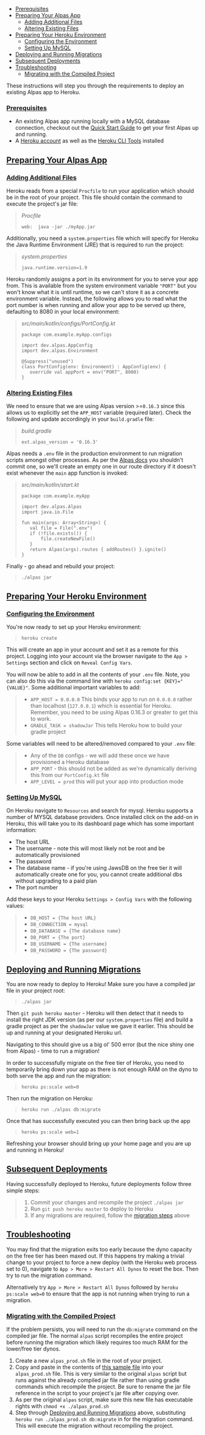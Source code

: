 - [Prerequisites](#prerequsities)
- [Preparing Your Alpas App](#preparing-your-alpas-app)
    - [Adding Additional Files](#adding-additional-files)
    - [Altering Existing Files](#altering-existing-files)
- [Preparing Your Heroku Environment](#preparing-your-heroku-environment)
    - [Configuring the Environment](#configuring-the-environment)
    - [Setting Up MySQL](#setting-up-mysql)
- [Deploying and Running Migrations](#deploying-and-running-migrations)
- [Subsequent Deployments](#subsequent-deployments)
- [Troubleshooting](#troubleshooting)
    - [Migrating with the Compiled Project](#migrating-with-the-compiled-project)

These instructions will step you through the requirements to deploy an existing Alpas app to Heroku. 

<a name="prerequsities"></a>
### [Prerequisites](#prerequsities)

<div class="sublist">

* An existing Alpas app running locally with a MySQL database connection, checkout out the [Quick Start Guide](https://alpas.dev/docs/quick-start-guide-todo-list) to get your first Alpas up and running. 
* A [Heroku account](https://heroku.com/) as well as the [Heroku CLI Tools](https://devcenter.heroku.com/articles/heroku-cli) installed

</div>

<a name="preparing-your-alpas-app"></a>
## [Preparing Your Alpas App](#preparing-your-alpas-app)

<a name="adding-additional-files"></a>
### [Adding Additional Files](#adding-additional-files)

Heroku reads from a special `Procfile` to run your application which should be in the root of your project.  This file should contain the command to execute the project's jar file:

>*Procfile*
>
>```web:  java -jar ./myApp.jar```

Additionally, you need a `system.properties` file which will specify for Heroku the Java Runtime Environment (JRE) that is required to run the project:

>*system.properties*
>
>```java.runtime.version=1.9```

Heroku randomly assigns a port in its environment for you to serve your app from. This is available from the system environment variable `"PORT"` but you won't know what it is until runtime, so we can't store it as a concrete environment variable.  Instead, the following allows you to read what the port number is when running and allow your app to be served up there, defaulting to 8080 in your local environment:

>*src/main/kotlin/configs/PortConfig.kt*
>
>```
>package com.example.myApp.configs
>
>import dev.alpas.AppConfig
>import dev.alpas.Environment
>
>@Suppress("unused")
>class PortConfig(env: Environment) : AppConfig(env) {
>    override val appPort = env("PORT", 8080)
>}
>
>```

<a name="altering-existing-files"></a>
### [Altering Existing Files](#altering-existing-files)

We need to ensure that we are using Alpas version >=`0.16.3` since this allows us to explicitly set the `APP_HOST` variable
(required later). Check the following and update accordingly in your `build.gradle` file:

>*build.gradle*
>
>`ext.alpas_version = '0.16.3'` 

Alpas needs a `.env` file in the production environment to run migration scripts amongst other processes. As per the [Alpas docs](https://alpas.dev/docs/configuration#environment) you shouldn't commit one, so we'll create an empty one in our route directory if it doesn't exist whenever the `main` app function is invoked:

>*src/main/kotlin/start.kt*
>
>```
>package com.example.myApp
>
>import dev.alpas.Alpas
>import java.io.File
>
>fun main(args: Array<String>) {
>    val file = File(".env")
>    if (!file.exists()) {
>        file.createNewFile()
>    }
>    return Alpas(args).routes { addRoutes() }.ignite()
>}
>```

Finally - go ahead and rebuild your project:

>`./alpas jar`

<a name="preparing-your-heroku-environment"></a>
## [Preparing Your Heroku Environment](#preparing-your-heroku-environment)

<a name="configuring-the-environment"></a>
### [Configuring the Environment](#configuring-the-environment)

You're now ready to set up your Heroku environment:

>`heroku create`

This will create an app in your account and set it as a remote for this project. Logging into your account via the browser
navigate to the `App > Settings` section and click on `Reveal Config Vars`.
 
You will now be able to add in all the contents of your `.env` file. Note, you can also do this via the command line with `heroku config:set {KEY}="{VALUE}"`. Some additional important variables to add:
 
>* `APP_HOST = 0.0.0.0`  This binds your app to run on `0.0.0.0` rather than localhost (`127.0.0.1`) which is essential for Heroku. Remember, you need to be using Alpas 0.16.3 or greater to get this to work.
>* `GRADLE_TASK = shadowJar` This tells Heroku how to build your gradle project

Some variables will need to be altered/removed compared to your `.env` file:
>* Any of the `DB` configs - we will add these once we have provisioned a Heroku database
>* `APP_PORT` - this should not be added as we're dynamically deriving this from our `PortConfig.kt` file
>* `APP_LEVEL = prod` this will put your app into production mode

<a name="setting-up-mysql"></a>
### [Setting Up MySQL](#setting-up-mysql)

On Heroku navigate to `Resources` and search for mysql.  Heroku supports a number of MYSQL database providers. Once installed click on the add-on in Heroku, this will take you to its dashboard page which has some important information:

* The host URL
* The username - note this will most likely not be root and be automatically provisioned
* The password
* The database name - if you're using JawsDB on the free tier it will automatically create one for you, you cannot create additional dbs without upgrading to a paid plan
* The port number

Add these keys to your Heroku `Settings > Config Vars` with the following values:

>* `DB_HOST = {The host URL}`
>* `DB_CONNECTION = mysql`
>* `DB_DATABASE = {The database name}`
>* `DB_PORT = {The port}`
>* `DB_USERNAME = {The username}`
>* `DB_PASSWORD = {The password}`

<a name="deploying-and-running-migrations"></a>
## [Deploying and Running Migrations](#deploying-and-running-migrations)

You are now ready to deploy to Heroku!  Make sure you have a compiled jar file in your project root:

>`./alpas jar`

Then `git push heroku master` - Heroku will then detect that it needs to install the right JDK version (as per our `system.properties` file) and build a gradle project as per the `shadowJar` value we gave it earlier. This should be up and running at your designated Heroku url.

Navigating to this should give us a big ol' 500 error (but the nice shiny one from Alpas) - time to run a migration!

In order to successfully migrate on the free tier of Heroku, you need to temporarily bring down your app as there is not enough RAM on the dyno to both serve the app and run the migration:

>`heroku ps:scale web=0`

Then run the migration on Heroku:

> `heroku run ./alpas db:migrate`

Once that has successfully executed you can then bring back up the app

> `heroku ps:scale web=1`

Refreshing your browser should bring up your home page and you are up and running in Heroku!

<a name="subsequent-deployments"></a>
## [Subsequent Deployments](#subsequent-deployments)

Having successfully deployed to Heroku, future deployments follow three simple steps:

>1. Commit your changes and recompile the project `./alpas jar`
>2. Run `git push heroku master` to deploy to Heroku
>3. If any migrations are required, follow the [migration steps](https://github.com/GideonBrimleaf/alpacasToDo#part-three---deploying-and-running-migrations) above

<a name="troubleshooting"></a>
## [Troubleshooting](#troubleshooting)

You may find that the migration exits too early because the dyno capacity on the free tier has been maxed out.  If this happens try making a trivial change to your project to force a new deploy (with the Heroku web process set to 0), navigate to `App > More > Restart All Dynos` to reset the box.  Then try to run the migration command.

Alternatively try `App > More > Restart All Dynos` followed by `heroku ps:scale web=0` to ensure that the app is not running when trying to run a migration.

### [Migrating with the Compiled Project](#migrating-with-the-compiled-project)

If the problem persists, you will need to run the `db:migrate` command on the compiled jar file.  The normal `alpas` script recompiles the entire project before running the migration which likely requires too much RAM for the lower/free tier dynos.

1. Create a new `alpas_prod.sh` file in the root of your project.
2. Copy and paste in the contents of [this sample file](https://gist.github.com/GideonBrimleaf/fb57c60f5b10c547d0f88468d4aaa9ad) into your `alpas_prod.sh` file.  This is very similar to the original `alpas` script but runs against the already compiled jar file rather than using gradle commands which recompile the project. Be sure to rename the jar file reference in the script to your project's jar file after copying over. 
3. As per the original `alpas` script, make sure this new file has executable rights with `chmod +x ./alpas_prod.sh`
4. Step through [Deploying and Running Migrations](#deploying-and-running-migrations) above, substituting `heroku run ./alpas_prod.sh db:migrate` in for the migration command.  This will execute the migration without recompiling the project. 